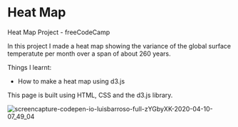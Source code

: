 # Heat Map
Heat Map Project - freeCodeCamp

In this project I made a heat map showing the variance of the global surface temperatute per month over a span of about 260 years.

Things I learnt:
- How to make a heat map using d3.js

This page is built using HTML, CSS and the d3.js library.

![screencapture-codepen-io-luisbarroso-full-zYGbyXK-2020-04-10-07_49_04](https://user-images.githubusercontent.com/58770446/78966345-ed050600-7aff-11ea-8411-beb9f6a8876d.png)